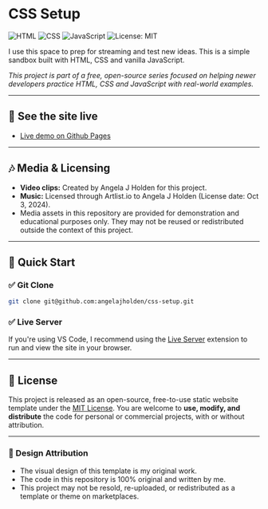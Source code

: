 # CSS Setup

![HTML](https://img.shields.io/badge/HTML5-%23E34F26.svg?style=flat&logo=html5&logoColor=white)
![CSS](https://img.shields.io/badge/CSS3-%231572B6.svg?style=flat&logo=css3&logoColor=white)
![JavaScript](https://img.shields.io/badge/JavaScript-%23F7DF1E.svg?style=flat&logo=javascript&logoColor=black)
![License: MIT](https://img.shields.io/badge/License-MIT-yellow.svg)

I use this space to prep for streaming and test new ideas. This is a simple sandbox built with HTML, CSS and vanilla JavaScript.

_This project is part of a free, open-source series focused on helping newer developers practice HTML, CSS and JavaScript with real-world examples._

---

## 🔗 See the site live

-   [Live demo on Github Pages](https://angelajholden.github.io/css-setup/)

---

## 🎶 Media & Licensing

-   **Video clips:** Created by Angela J Holden for this project.
-   **Music:** Licensed through Artlist.io to Angela J Holden (License date: Oct 3, 2024).
-   Media assets in this repository are provided for demonstration and educational purposes only. They may not be reused or redistributed outside the context of this project.

---

## 🚀 Quick Start

### ✅ Git Clone

```bash
git clone git@github.com:angelajholden/css-setup.git
```

### ✅ Live Server

If you're using VS Code, I recommend using the [Live Server](https://marketplace.visualstudio.com/items?itemName=ritwickdey.LiveServer) extension to run and view the site in your browser.

---

## 📜 License

This project is released as an open-source, free-to-use static website template under the [MIT License](LICENSE.md). You are welcome to **use, modify, and distribute** the code for personal or commercial projects, with or without attribution.

---

### 🎨 Design Attribution

-   The visual design of this template is my original work.
-   The code in this repository is 100% original and written by me.
-   This project may not be resold, re-uploaded, or redistributed as a template or theme on marketplaces.
